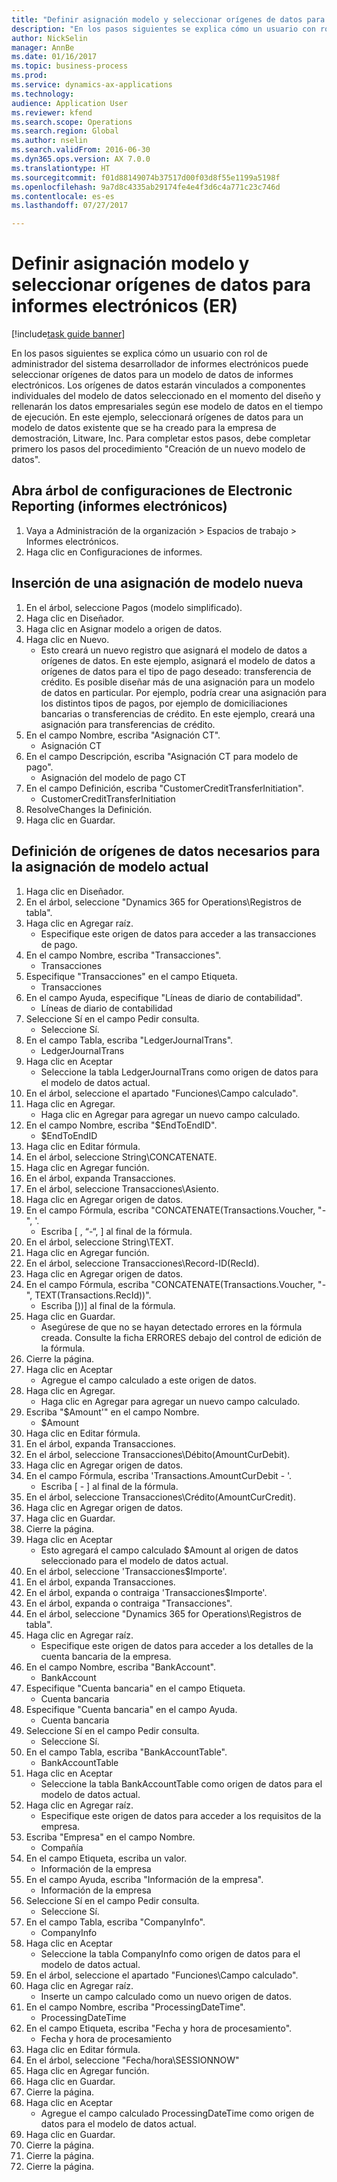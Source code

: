 ```yaml
--- 
title: "Definir asignación modelo y seleccionar orígenes de datos para informes electrónicos (ER)"
description: "En los pasos siguientes se explica cómo un usuario con rol de administrador del sistema desarrollador de informes electrónicos puede seleccionar orígenes de datos para un modelo de datos de informes electrónicos."
author: NickSelin
manager: AnnBe
ms.date: 01/16/2017
ms.topic: business-process
ms.prod: 
ms.service: dynamics-ax-applications
ms.technology: 
audience: Application User
ms.reviewer: kfend
ms.search.scope: Operations
ms.search.region: Global
ms.author: nselin
ms.search.validFrom: 2016-06-30
ms.dyn365.ops.version: AX 7.0.0
ms.translationtype: HT
ms.sourcegitcommit: f01d88149074b37517d00f03d8f55e1199a5198f
ms.openlocfilehash: 9a7d8c4335ab29174fe4e4f3d6c4a771c23c746d
ms.contentlocale: es-es
ms.lasthandoff: 07/27/2017

---
```

# <a name="define-model-mapping-and-select-data-sources-for-electronic-reporting-er"></a>Definir asignación modelo y seleccionar orígenes de datos para informes electrónicos (ER)

[!include[task guide banner](../../includes/task-guide-banner.md)]

En los pasos siguientes se explica cómo un usuario con rol de administrador del sistema desarrollador de informes electrónicos puede seleccionar orígenes de datos para un modelo de datos de informes electrónicos. Los orígenes de datos estarán vinculados a componentes individuales del modelo de datos seleccionado en el momento del diseño y rellenarán los datos empresariales según ese modelo de datos en el tiempo de ejecución. En este ejemplo, seleccionará orígenes de datos para un modelo de datos existente que se ha creado para la empresa de demostración, Litware, Inc. Para completar estos pasos, debe completar primero los pasos del procedimiento "Creación de un nuevo modelo de datos".


## <a name="open-the-electronic-reporting-configurations-tree"></a>Abra árbol de configuraciones de Electronic Reporting (informes electrónicos)
1. Vaya a Administración de la organización > Espacios de trabajo > Informes electrónicos.
2. Haga clic en Configuraciones de informes.

## <a name="insert-a-new-model-mapping"></a>Inserción de una asignación de modelo nueva
1. En el árbol, seleccione Pagos (modelo simplificado).
2. Haga clic en Diseñador.
3. Haga clic en Asignar modelo a origen de datos.
4. Haga clic en Nuevo.
    * Esto creará un nuevo registro que asignará el modelo de datos a orígenes de datos. En este ejemplo, asignará el modelo de datos a orígenes de datos para el tipo de pago deseado: transferencia de crédito.     Es posible diseñar más de una asignación para un modelo de datos en particular. Por ejemplo, podría crear una asignación para los distintos tipos de pagos, por ejemplo de domiciliaciones bancarias o transferencias de crédito. En este ejemplo, creará una asignación para transferencias de crédito.  
5. En el campo Nombre, escriba "Asignación CT".
    * Asignación CT  
6. En el campo Descripción, escriba "Asignación CT para modelo de pago".
    * Asignación del modelo de pago CT  
7. En el campo Definición, escriba "CustomerCreditTransferInitiation".
    * CustomerCreditTransferInitiation  
8. ResolveChanges la Definición.
9. Haga clic en Guardar.

## <a name="define-required-data-sources-for-the-current-model-mapping"></a>Definición de orígenes de datos necesarios para la asignación de modelo actual
1. Haga clic en Diseñador.
2. En el árbol, seleccione "Dynamics 365 for Operations\Registros de tabla".
3. Haga clic en Agregar raíz.
    * Especifique este origen de datos para acceder a las transacciones de pago.  
4. En el campo Nombre, escriba "Transacciones".
    * Transacciones  
5. Especifique "Transacciones" en el campo Etiqueta.
    * Transacciones  
6. En el campo Ayuda, especifique "Líneas de diario de contabilidad".
    * Líneas de diario de contabilidad  
7. Seleccione Sí en el campo Pedir consulta.
    * Seleccione Sí.  
8. En el campo Tabla, escriba "LedgerJournalTrans".
    * LedgerJournalTrans  
9. Haga clic en Aceptar
    * Seleccione la tabla LedgerJournalTrans como origen de datos para el modelo de datos actual.  
10. En el árbol, seleccione el apartado "Funciones\Campo calculado".
11. Haga clic en Agregar.
    * Haga clic en Agregar para agregar un nuevo campo calculado.  
12. En el campo Nombre, escriba "$EndToEndID".
    * $EndToEndID  
13. Haga clic en Editar fórmula.
14. En el árbol, seleccione String\CONCATENATE.
15. Haga clic en Agregar función.
16. En el árbol, expanda Transacciones.
17. En el árbol, seleccione Transacciones\Asiento.
18. Haga clic en Agregar origen de datos.
19. En el campo Fórmula, escriba "CONCATENATE(Transactions.Voucher, "-", '.
    * Escriba [ , “-“, ] al final de la fórmula.  
20. En el árbol, seleccione String\TEXT.
21. Haga clic en Agregar función.
22. En el árbol, seleccione Transacciones\Record-ID(RecId).
23. Haga clic en Agregar origen de datos.
24. En el campo Fórmula, escriba "CONCATENATE(Transactions.Voucher, "-", TEXT(Transactions.RecId))".
    * Escriba [))] al final de la fórmula.  
25. Haga clic en Guardar.
    * Asegúrese de que no se hayan detectado errores en la fórmula creada. Consulte la ficha ERRORES debajo del control de edición de la fórmula.  
26. Cierre la página.
27. Haga clic en Aceptar
    * Agregue el campo calculado a este origen de datos.  
28. Haga clic en Agregar.
    * Haga clic en Agregar para agregar un nuevo campo calculado.  
29. Escriba "$Amount'" en el campo Nombre.
    * $Amount  
30. Haga clic en Editar fórmula.
31. En el árbol, expanda Transacciones.
32. En el árbol, seleccione Transacciones\Débito(AmountCurDebit).
33. Haga clic en Agregar origen de datos.
34. En el campo Fórmula, escriba 'Transactions.AmountCurDebit - '.
    * Escriba [ - ] al final de la fórmula.  
35. En el árbol, seleccione Transacciones\Crédito(AmountCurCredit).
36. Haga clic en Agregar origen de datos.
37. Haga clic en Guardar.
38. Cierre la página.
39. Haga clic en Aceptar
    * Esto agregará el campo calculado $Amount al origen de datos seleccionado para el modelo de datos actual.  
40. En el árbol, seleccione 'Transacciones\$Importe'.
41. En el árbol, expanda Transacciones.
42. En el árbol, expanda o contraiga 'Transacciones\$Importe'.
43. En el árbol, expanda o contraiga "Transacciones".
44. En el árbol, seleccione "Dynamics 365 for Operations\Registros de tabla".
45. Haga clic en Agregar raíz.
    * Especifique este origen de datos para acceder a los detalles de la cuenta bancaria de la empresa.  
46. En el campo Nombre, escriba "BankAccount".
    * BankAccount  
47. Especifique "Cuenta bancaria" en el campo Etiqueta.
    * Cuenta bancaria  
48. Especifique "Cuenta bancaria" en el campo Ayuda.
    * Cuenta bancaria  
49. Seleccione Sí en el campo Pedir consulta.
    * Seleccione Sí.  
50. En el campo Tabla, escriba "BankAccountTable".
    * BankAccountTable  
51. Haga clic en Aceptar
    * Seleccione la tabla BankAccountTable como origen de datos para el modelo de datos actual.  
52. Haga clic en Agregar raíz.
    * Especifique este origen de datos para acceder a los requisitos de la empresa.  
53. Escriba "Empresa" en el campo Nombre.
    * Compañía  
54. En el campo Etiqueta, escriba un valor.
    * Información de la empresa  
55. En el campo Ayuda, escriba "Información de la empresa".
    * Información de la empresa  
56. Seleccione Sí en el campo Pedir consulta.
    * Seleccione Sí.  
57. En el campo Tabla, escriba "CompanyInfo".
    * CompanyInfo  
58. Haga clic en Aceptar
    * Seleccione la tabla CompanyInfo como origen de datos para el modelo de datos actual.  
59. En el árbol, seleccione el apartado "Funciones\Campo calculado".
60. Haga clic en Agregar raíz.
    * Inserte un campo calculado como un nuevo origen de datos.  
61. En el campo Nombre, escriba "ProcessingDateTime".
    * ProcessingDateTime  
62. En el campo Etiqueta, escriba "Fecha y hora de procesamiento".
    * Fecha y hora de procesamiento  
63. Haga clic en Editar fórmula.
64. En el árbol, seleccione "Fecha/hora\SESSIONNOW"
65. Haga clic en Agregar función.
66. Haga clic en Guardar.
67. Cierre la página.
68. Haga clic en Aceptar
    * Agregue el campo calculado ProcessingDateTime como origen de datos para el modelo de datos actual.  
69. Haga clic en Guardar.
70. Cierre la página.
71. Cierre la página.
72. Cierre la página.


